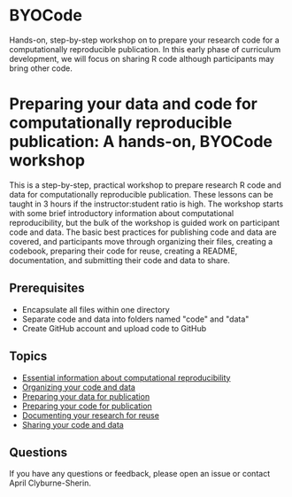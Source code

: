 # BYOCode
Hands-on, step-by-step workshop on to prepare your research code for a computationally reproducible publication. In this early phase of curriculum development, we will focus on sharing R code although participants may bring other code. 

# Preparing your data and code for computationally reproducible publication: A hands-on, BYOCode workshop

This is a step-by-step, practical workshop to prepare research R code and data for computationally reproducible publication. These lessons can be taught in 3 hours if the instructor:student ratio is high. The workshop starts with some brief introductory information about computational reproducibility, but the bulk of the workshop is guided work on participant code and data. The basic best practices for publishing code and data are covered, and participants move through organizing their files, creating a codebook, preparing their code for reuse, creating a README, documentation, and submitting their code and data to share. 

## Prerequisites

* Encapsulate all files within one directory
* Separate code and data into folders named "code" and "data"
* Create GitHub account and upload code to GitHub

## Topics

* [Essential information about computational reproducibility](https://github.com/aprilcs/BYOCode/blob/master/episodes/00-intro.md)
* [Organizing your code and data](https://github.com/aprilcs/BYOCode/blob/master/episodes/01-organization.md)
* [Preparing your data for publication](https://github.com/aprilcs/BYOCode/blob/master/episodes/02-data.md)
* [Preparing your code for publication](https://github.com/aprilcs/BYOCode/blob/master/episodes/03-code.md)
* [Documenting your research for reuse](https://github.com/aprilcs/BYOCode/blob/master/episodes/04-documentation.md)
* [Sharing your code and data](https://github.com/aprilcs/BYOCode/blob/master/episodes/05-sharing.md)

## Questions

If you have any questions or feedback, please open an issue or contact April Clyburne-Sherin.
